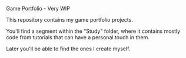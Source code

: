 Game Portfolio - Very WIP

This repository contains my game portfolio projects.

You'll find a segment within the "Study" folder, where it contains mostly code from
tutorials that can have a personal touch in them.

Later you'll be able to find the ones I create myself.
